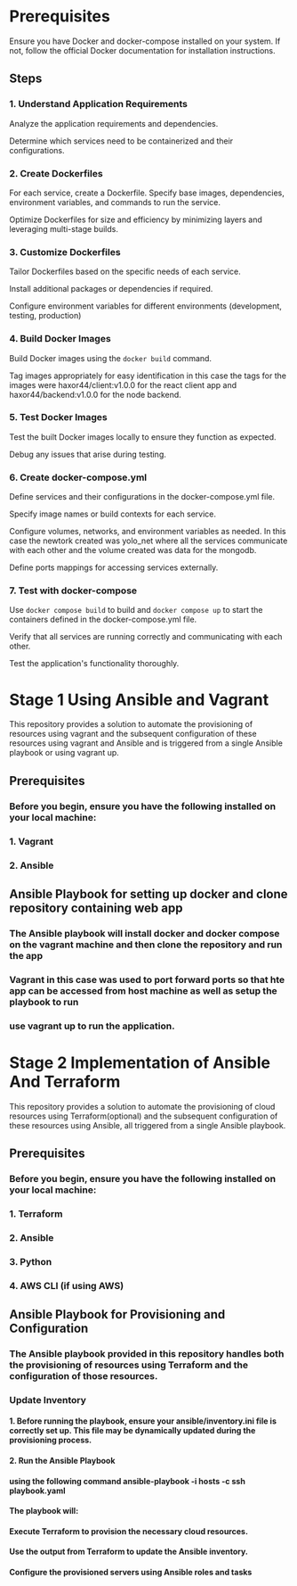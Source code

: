 # Prerequisites
Ensure you have Docker and docker-compose installed on your system. If not, follow the official Docker documentation for installation instructions.

## Steps
### 1. Understand Application Requirements
Analyze the application requirements and dependencies.

Determine which services need to be containerized and their configurations.

### 2. Create Dockerfiles
For each service, create a Dockerfile.
Specify base images, dependencies, environment variables, and commands to run the service.

Optimize Dockerfiles for size and efficiency by minimizing layers and leveraging multi-stage builds.

### 3. Customize Dockerfiles
Tailor Dockerfiles based on the specific needs of each service.

Install additional packages or dependencies if required.

Configure environment variables for different environments (development, testing, production)


### 4. Build Docker Images
Build Docker images using the `docker build` command.

Tag images appropriately for easy identification in this case the tags for the images were haxor44/client:v1.0.0 for the react client app and haxor44/backend:v1.0.0 for the node backend.

### 5. Test Docker Images
Test the built Docker images locally to ensure they function as expected.

Debug any issues that arise during testing.

### 6. Create docker-compose.yml
Define services and their configurations in the docker-compose.yml file.

Specify image names or build contexts for each service.

Configure volumes, networks, and environment variables as needed. In this case the newtork created was yolo_net where all the services communicate with each other and the volume created was data for the mongodb.

Define ports mappings for accessing services externally.


### 7. Test with docker-compose
Use `docker compose build` to build and `docker compose up` to start the containers defined in the docker-compose.yml file.

Verify that all services are running correctly and communicating with each other.

Test the application's functionality thoroughly.

# Stage 1 Using Ansible and Vagrant
This repository provides a solution to automate the provisioning of  resources using vagrant and the subsequent configuration of these resources using vagrant and Ansible and is triggered from a single Ansible playbook or using vagrant up.
## Prerequisites
### Before you begin, ensure you have the following installed on your local machine:

### 1. Vagrant
### 2. Ansible

## Ansible Playbook for setting up docker and clone repository containing web app
### The Ansible playbook will install docker and docker compose on the vagrant machine and then clone the repository and run the app

### Vagrant in this case was used to port forward ports so that hte app can be accessed from host machine as well as setup the playbook to run

### use vagrant up to run the application.

# Stage 2 Implementation of Ansible And Terraform
This repository provides a solution to automate the provisioning of cloud resources using Terraform(optional) and the subsequent configuration of these resources using Ansible, all triggered from a single Ansible playbook.

## Prerequisites
### Before you begin, ensure you have the following installed on your local machine:

### 1. Terraform
### 2. Ansible
### 3. Python
### 4. AWS CLI (if using AWS)


## Ansible Playbook for Provisioning and Configuration
### The Ansible playbook provided in this repository handles both the provisioning of resources using Terraform and the configuration of those resources.

### Update Inventory

#### 1. Before running the playbook, ensure your ansible/inventory.ini file is correctly set up. This file may be dynamically updated during the provisioning process.

#### 2. Run the Ansible Playbook
#### using the following command ansible-playbook -i hosts -c ssh playbook.yaml

#### The playbook will:

#### Execute Terraform to provision the necessary cloud resources.
#### Use the output from Terraform to update the Ansible inventory.
#### Configure the provisioned servers using Ansible roles and tasks